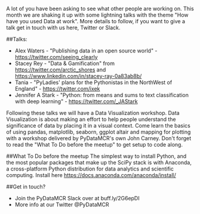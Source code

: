 A lot of you have been asking to see what other people are working on. This month we are shaking it up with some lightning talks with the theme "How have you used Data at work". More details to follow, if you want to give a talk get in touch with us here, Twitter or Slack.

##Talks:
* Alex Waters - "Publishing data in an open source world" - https://twitter.com/seeing_clearly
* Stacey Rey - "Data & Gamification" from https://twitter.com/arctic_shores and https://www.linkedin.com/in/stacey-ray-0a83ab8b/
* Tania - "PyLadies' plans for the Pythonistas in the NorthWest of England" - https://twitter.com/ixek
* Jennifer A Stark - "Python: from means and sums to text classification with deep learning" - https://twitter.com/_JAStark

Following these talks we will have a Data Visualization workshop. Data Visualization is about making an effort to help people understand the significance of data by placing it in a visual context. Come learn the basics of using pandas, matplotlib, seaborn, ggplot altair and mapping for plotting with a workshop delivered by PyDataMCR's own John Carney. Don't forget to read the "What To Do before the meetup" to get setup to code along.

##What To Do before the meetup
The simplest way to install Python, and the most popular packages that make up the SciPy stack is with Anaconda, a cross-platform Python distribution for data analytics and scientific computing. Install here https://docs.anaconda.com/anaconda/install/

##Get in touch?
- Join the PyDataMCR Slack over at buff.ly/2G6epDI
- More info at our Twitter @PyDataMCR
